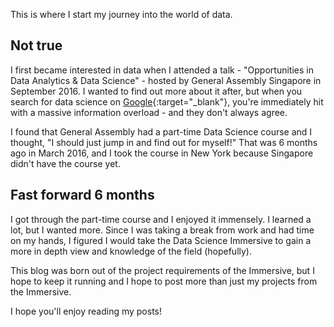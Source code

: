 This is where I start my journey into the world of data.

## Not true
I first became interested in data when I attended a talk - "Opportunities in Data Analytics & Data Science" - hosted by General Assembly Singapore in September 2016. I wanted to find out more about it after, but when you search for data science on [Google](https://www.google.com/webhp?sourceid=chrome-instant&ion=1&espv=2&ie=UTF-8#q=data%20science){:target="_blank"}, you're immediately hit with a massive information overload - and they don't always agree. 

I found that General Assembly had a part-time Data Science course and I thought, "I should just jump in and find out for myself!" That was 6 months ago in March 2016, and I took the course in New York because Singapore didn't have the course yet.

## Fast forward 6 months
I got through the part-time course and I enjoyed it immensely. I learned a lot, but I wanted more. Since I was taking a break from work and had time on my hands, I figured I would take the Data Science Immersive to gain a more in depth view and knowledge of the field (hopefully).

This blog was born out of the project requirements of the Immersive, but I hope to keep it running and I hope to post more than just my projects from the Immersive.

I hope you'll enjoy reading my posts!